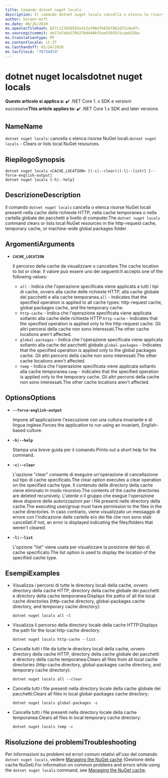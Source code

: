 ```yaml
---
title: Comando dotnet nuget locals
description: Il comando dotnet nuget locals cancella o elenca le risorse NuGet locali, quali cache delle richieste HTTP, cache temporanea o cartella globale dei pacchetti a livello di computer.
author: karann-msft
ms.date: 06/26/2019
ms.openlocfilehash: b57c127650555e412af08df6656fb62d75c8ed7c
ms.sourcegitcommit: de17a7a0a37042f0d4406f5ae5393531caeb25ba
ms.translationtype: MT
ms.contentlocale: it-IT
ms.lasthandoff: 01/24/2020
ms.locfileid: "76734074"
---
```

# <a name="dotnet-nuget-locals"></a><span data-ttu-id="47f70-103">dotnet nuget locals</span><span class="sxs-lookup"><span data-stu-id="47f70-103">dotnet nuget locals</span></span>

<span data-ttu-id="47f70-104">**Questo articolo si applica a:** ✔️ .NET Core 1. x SDK e versioni successive</span><span class="sxs-lookup"><span data-stu-id="47f70-104">**This article applies to:** ✔️ .NET Core 1.x SDK and later versions</span></span>

<!-- todo: uncomment when all CLI commands are reviewed
[!INCLUDE [topic-appliesto-net-core-all](../../../includes/topic-appliesto-net-core-all.md)]
-->

## <a name="name"></a><span data-ttu-id="47f70-105">Name</span><span class="sxs-lookup"><span data-stu-id="47f70-105">Name</span></span>

<span data-ttu-id="47f70-106">`dotnet nuget locals`: cancella o elenca risorse NuGet locali.</span><span class="sxs-lookup"><span data-stu-id="47f70-106">`dotnet nuget locals` - Clears or lists local NuGet resources.</span></span>

## <a name="synopsis"></a><span data-ttu-id="47f70-107">Riepilogo</span><span class="sxs-lookup"><span data-stu-id="47f70-107">Synopsis</span></span>

```dotnetcli
dotnet nuget locals <CACHE_LOCATION> [(-c|--clear)|(-l|--list)] [--force-english-output]
dotnet nuget locals [-h|--help]
```

## <a name="description"></a><span data-ttu-id="47f70-108">Descrizione</span><span class="sxs-lookup"><span data-stu-id="47f70-108">Description</span></span>

<span data-ttu-id="47f70-109">Il comando `dotnet nuget locals` cancella o elenca risorse NuGet locali presenti nella cache delle richieste HTTP, nella cache temporanea o nella cartella globale dei pacchetti a livello di computer.</span><span class="sxs-lookup"><span data-stu-id="47f70-109">The `dotnet nuget locals` command clears or lists local NuGet resources in the http-request cache, temporary cache, or machine-wide global packages folder.</span></span>

## <a name="arguments"></a><span data-ttu-id="47f70-110">Argomenti</span><span class="sxs-lookup"><span data-stu-id="47f70-110">Arguments</span></span>

* **`CACHE_LOCATION`**

  <span data-ttu-id="47f70-111">Il percorso della cache da visualizzare o cancellare.</span><span class="sxs-lookup"><span data-stu-id="47f70-111">The cache location to list or clear.</span></span> <span data-ttu-id="47f70-112">Il valore può essere uno dei seguenti:</span><span class="sxs-lookup"><span data-stu-id="47f70-112">It accepts one of the following values:</span></span>

  * <span data-ttu-id="47f70-113">`all` - Indica che l'operazione specificata viene applicata a tutti i tipi di cache, ovvero alla cache delle richieste HTTP, alla cache globale dei pacchetti e alla cache temporanea.</span><span class="sxs-lookup"><span data-stu-id="47f70-113">`all` - Indicates that the specified operation is applied to all cache types: http-request cache, global packages cache, and the temporary cache.</span></span>
  * <span data-ttu-id="47f70-114">`http-cache` - Indica che l'operazione specificata viene applicata soltanto alla cache delle richieste HTTP.</span><span class="sxs-lookup"><span data-stu-id="47f70-114">`http-cache` - Indicates that the specified operation is applied only to the http-request cache.</span></span> <span data-ttu-id="47f70-115">Gli altri percorsi della cache non sono interessati.</span><span class="sxs-lookup"><span data-stu-id="47f70-115">The other cache locations aren't affected.</span></span>
  * <span data-ttu-id="47f70-116">`global-packages` - Indica che l'operazione specificata viene applicata soltanto alla cache dei pacchetti globale.</span><span class="sxs-lookup"><span data-stu-id="47f70-116">`global-packages` - Indicates that the specified operation is applied only to the global packages cache.</span></span> <span data-ttu-id="47f70-117">Gli altri percorsi della cache non sono interessati.</span><span class="sxs-lookup"><span data-stu-id="47f70-117">The other cache locations aren't affected.</span></span>
  * <span data-ttu-id="47f70-118">`temp` - Indica che l'operazione specificata viene applicata soltanto alla cache temporanea.</span><span class="sxs-lookup"><span data-stu-id="47f70-118">`temp` - Indicates that the specified operation is applied only to the temporary cache.</span></span> <span data-ttu-id="47f70-119">Gli altri percorsi della cache non sono interessati.</span><span class="sxs-lookup"><span data-stu-id="47f70-119">The other cache locations aren't affected.</span></span>

## <a name="options"></a><span data-ttu-id="47f70-120">Options</span><span class="sxs-lookup"><span data-stu-id="47f70-120">Options</span></span>

* **`--force-english-output`**

  <span data-ttu-id="47f70-121">Impone all'applicazione l'esecuzione con una cultura invariante e di lingua inglese.</span><span class="sxs-lookup"><span data-stu-id="47f70-121">Forces the application to run using an invariant, English-based culture.</span></span>

* **`-h|--help`**

  <span data-ttu-id="47f70-122">Stampa una breve guida per il comando.</span><span class="sxs-lookup"><span data-stu-id="47f70-122">Prints out a short help for the command.</span></span>

* **`-c|--clear`**

  <span data-ttu-id="47f70-123">L'opzione "clear" consente di eseguire un'operazione di cancellazione sul tipo di cache specificato.</span><span class="sxs-lookup"><span data-stu-id="47f70-123">The clear option executes a clear operation on the specified cache type.</span></span> <span data-ttu-id="47f70-124">Il contenuto delle directory della cache viene eliminato in modo ricorsivo.</span><span class="sxs-lookup"><span data-stu-id="47f70-124">The contents of the cache directories are deleted recursively.</span></span> <span data-ttu-id="47f70-125">L'utente o il gruppo che esegue l'operazione deve disporre delle autorizzazioni per i file presenti nelle directory della cache.</span><span class="sxs-lookup"><span data-stu-id="47f70-125">The executing user/group must have permission to the files in the cache directories.</span></span> <span data-ttu-id="47f70-126">In caso contrario, viene visualizzato un messaggio di errore con l'indicazione delle cartelle e/o dei file che non sono stati cancellati.</span><span class="sxs-lookup"><span data-stu-id="47f70-126">If not, an error is displayed indicating the files/folders that weren't cleared.</span></span>

* **`-l|--list`**

  <span data-ttu-id="47f70-127">L'opzione "list" viene usata per visualizzare la posizione del tipo di cache specificato.</span><span class="sxs-lookup"><span data-stu-id="47f70-127">The list option is used to display the location of the specified cache type.</span></span>

## <a name="examples"></a><span data-ttu-id="47f70-128">Esempi</span><span class="sxs-lookup"><span data-stu-id="47f70-128">Examples</span></span>

* <span data-ttu-id="47f70-129">Visualizza i percorsi di tutte le directory locali della cache, ovvero directory della cache HTTP, directory della cache globale dei pacchetti e directory della cache temporanea:</span><span class="sxs-lookup"><span data-stu-id="47f70-129">Displays the paths of all the local cache directories (http-cache directory, global-packages cache directory, and temporary cache directory):</span></span>

  ```dotnetcli
  dotnet nuget locals all –l
  ```

* <span data-ttu-id="47f70-130">Visualizza il percorso della directory locale della cache HTTP:</span><span class="sxs-lookup"><span data-stu-id="47f70-130">Displays the path for the local http-cache directory:</span></span>

  ```dotnetcli
  dotnet nuget locals http-cache --list
  ```

* <span data-ttu-id="47f70-131">Cancella tutti i file da tutte le directory locali della cache, ovvero directory della cache HTTP, directory della cache globale dei pacchetti e directory della cache temporanea:</span><span class="sxs-lookup"><span data-stu-id="47f70-131">Clears all files from all local cache directories (http-cache directory, global-packages cache directory, and temporary cache directory):</span></span>

  ```dotnetcli
  dotnet nuget locals all --clear
  ```

* <span data-ttu-id="47f70-132">Cancella tutti i file presenti nella directory locale della cache globale dei pacchetti:</span><span class="sxs-lookup"><span data-stu-id="47f70-132">Clears all files in local global-packages cache directory:</span></span>

  ```dotnetcli
  dotnet nuget locals global-packages -c
  ```

* <span data-ttu-id="47f70-133">Cancella tutti i file presenti nella directory locale della cache temporanea:</span><span class="sxs-lookup"><span data-stu-id="47f70-133">Clears all files in local temporary cache directory:</span></span>

  ```dotnetcli
  dotnet nuget locals temp -c
  ```

## <a name="troubleshooting"></a><span data-ttu-id="47f70-134">Risoluzione dei problemi</span><span class="sxs-lookup"><span data-stu-id="47f70-134">Troubleshooting</span></span>

<span data-ttu-id="47f70-135">Per informazioni su problemi ed errori comuni relativi all'uso del comando `dotnet nuget locals`, vedere [Managing the NuGet cache](/nuget/consume-packages/managing-the-nuget-cache) (Gestione della cache NuGet).</span><span class="sxs-lookup"><span data-stu-id="47f70-135">For information on common problems and errors while using the `dotnet nuget locals` command, see [Managing the NuGet cache](/nuget/consume-packages/managing-the-nuget-cache).</span></span>
